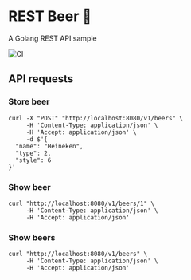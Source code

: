 # REST Beer 🍻

A Golang REST API sample

![CI](https://github.com/artursilveiradev/rest-beer/actions/workflows/ci.yml/badge.svg)

## API requests 

### Store beer
```
curl -X "POST" "http://localhost:8080/v1/beers" \
     -H 'Content-Type: application/json' \
     -H 'Accept: application/json' \
     -d $'{
  "name": "Heineken",
  "type": 2,
  "style": 6
}'
```

### Show beer
```
curl "http://localhost:8080/v1/beers/1" \
     -H 'Content-Type: application/json' \
     -H 'Accept: application/json'
```

### Show beers
```
curl "http://localhost:8080/v1/beers" \
     -H 'Content-Type: application/json' \
     -H 'Accept: application/json'
```
